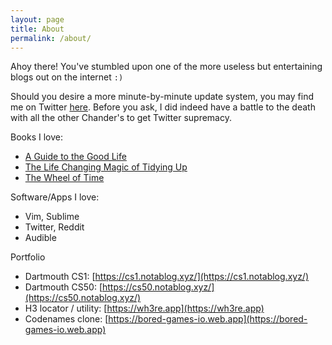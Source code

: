 ```yaml
---
layout: page
title: About
permalink: /about/
---
```


Ahoy there! You've stumbled upon one of the more useless but entertaining blogs out on the internet `:)`

Should you desire a more minute-by-minute update system, you may find me on Twitter [here](https://twitter.com/chander).
Before you ask, I did indeed have a battle to the death with all the other Chander's to get Twitter supremacy.

Books I love:
* [A Guide to the Good Life](https://www.amazon.com/Guide-Good-Life-Ancient-Stoic/dp/1522632735)
* [The Life Changing Magic of Tidying Up](https://www.amazon.com/Life-Changing-Magic-Tidying-Decluttering-Organizing/dp/1607747308)
* [The Wheel of Time](https://www.amazon.com/Wheel-Time-14-Book/dp/B00VZIF6VO)

Software/Apps I love:
* Vim, Sublime
* Twitter, Reddit
* Audible

Portfolio
* Dartmouth CS1: [https://cs1.notablog.xyz/](https://cs1.notablog.xyz/)
* Dartmouth CS50: [https://cs50.notablog.xyz/](https://cs50.notablog.xyz/)
* H3 locator / utility: [https://wh3re.app](https://wh3re.app)
* Codenames clone: [https://bored-games-io.web.app](https://bored-games-io.web.app)